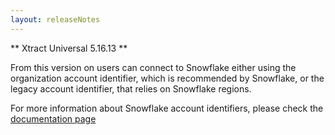 ```yaml
---
layout: releaseNotes
---
```


** Xtract Universal 5.16.13 **

From this version on users can connect to Snowflake either using the organization account identifier, which is recommended by Snowflake, or the legacy account identifier, that relies on Snowflake regions.

For more information about Snowflake account identifiers, please check the [documentation page](
https://docs.snowflake.com/en/user-guide/admin-account-identifier.html)